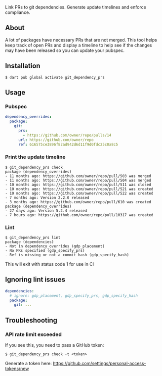 Link PRs to git dependencies. Generate update timelines and enforce compliance.

## About

A lot of packages have necessary PRs that are not merged. This tool helps keep track of open PRs and display a timeline to help see if the changes may have been released so you can update your pubspec.

## Installation

```console
$ dart pub global activate git_dependency_prs
```

## Usage

### Pubspec

```yaml
dependency_overrides:
  package:
    git:
      prs:
        - https://github.com/owner/repo/pulls/14
      url: https://github.com/owner/repo
      ref: 616575ce3896f82ad942d6d11f9d0fdc25c0a8c5
```

### Print the update timeline

```console
$ git_dependency_prs check
package (dependency_overrides)
- 11 months ago: https://github.com/owner/repo/pull/503 was merged
- 11 months ago: https://github.com/owner/repo/pull/504 was merged
- 10 months ago: https://github.com/owner/repo/pull/511 was closed
- 10 months ago: https://github.com/owner/repo/pull/521 was created
- 10 months ago: https://github.com/owner/repo/pull/522 was created
- 7 months ago: Version 2.2.0 released
- 3 months ago: https://github.com/owner/repo/pull/610 was created
package (dependency_overrides)
- 27 days ago: Version 5.2.4 released
- 7 hours ago: https://github.com/owner/repo/pull/10317 was created
```

### Lint

```console
$ git_dependency_prs lint
package (dependencies)
- Not in dependency_overrides (gdp_placement)
- No PRs specified (gdp_specify_prs)
- Ref is missing or not a commit hash (gdp_specify_hash)
```

This will exit with status code 1 for use in CI

## Ignoring lint issues

```yaml
dependencies:
  # ignore: gdp_placement, gdp_specify_prs, gdp_specify_hash
  package:
    git: ...
```

## Troubleshooting

### API rate limit exceeded

If you see this, you need to pass a GitHub token:

```console
$ git_dependency_prs check -t <token>
```

Generate a token here: https://github.com/settings/personal-access-tokens/new
